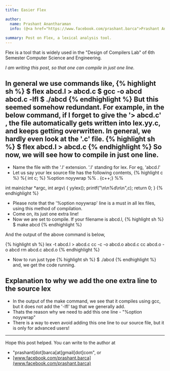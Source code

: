 ```yaml
---
title: Easier Flex

author:
  name: Prashant Anantharaman
  info: (@<a href="https://www.facebook.com/prashant.barca">Prashant Anantharaman</a>)
  
summary: Post on Flex, a lexical analysis tool.
---
```


Flex is a tool that is widely used in the "Design of Compilers Lab" of 6th Semester Computer Science and Engineering. 

*I am writing this post, so that one can compile in just one line.*

In general we use commands like,
{% highlight sh %}
$ flex abcd.l > abcd.c
$ gcc -o abcd abcd.c -lfl
$ ./abcd
{% endhighlight %}
But this seemed somehow redundant. For example, in the below command, if I forget to give the '> abcd.c' , the file automatically gets written into lex.yy.c, and keeps getting overwritten. In general, we hardly even look at the '.c' file. 
{% highlight sh %}
$ flex abcd.l > abcd.c
{% endhighlight %}
So now, we will see how to compile in just one line. 
-----------------
* Name the file with the '.l' extension. '.l' standing for lex. For eg, 'abcd.l'
* Let us say your lex source file has the following contents, 
{% highlight c %}
%{
int c;
%}
%option noyywrap
%%
. {c++;}
%%

int main(char *argc, int argv)
{
    yylex();
    printf("\n\n%d\n\n",c);
    return 0;
}
{% endhighlight %}
* Please note that the '%option noyywrap' line is a must in all lex files, using this method of compilation. 
* Come on, its just one extra line! 
* Now we are set to compile. If your filename is abcd.l, 
{% highlight sh %}
$ make abcd
{% endhighlight %}

And the output of the above command is below, 

{% highlight sh %}
lex  -t abcd.l > abcd.c
cc    -c -o abcd.o abcd.c
cc   abcd.o   -o abcd
rm abcd.c abcd.o
{% endhighlight %}
* Now to run just type 
{% highlight sh %}
$ ./abcd
{% endhighlight %}
and, we get the code running. 

Explanation to why we add the one extra line to the source lex
---------------------
* In the output of the make command, we see that it compiles using gcc, but it does not add the '-lfl' tag that we generally add.
* Thats the reason why we need to add this one line - "%option noyywrap"
* There is a way to even avoid adding this one line to our source file, but it is only for advanced users! 

------------------------------------------
Hope this post helped. You can write to the author at 

* "prashant[dot]barca[at]gmail[dot]com", or 
* [www.facebook.com/prashant.barca](www.facebook.com/prashant.barca)